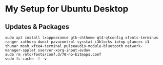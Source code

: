 # My Setup for Ubuntu Desktop
## Updates & Packages


    sudo apt install lxappearance gtk-chtheme qt4-qtconfig xfonts-terminus ranger zathura dunst pavucontrol sysstat i3blocks iotop glances i3 thunar mosh xfce4-terminal pulseaudio-module-bluetooth network-manager-applet xserver-xorg-input-evdev
    sudo rm /etc/fonts/conf.d/70-no-bitmaps.conf
    sudo fc-cache -f -v



